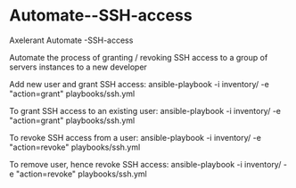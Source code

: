 # Automate--SSH-access
Axelerant Automate -SSH-access

Automate the process of granting / revoking SSH access to a group of servers instances to a new developer

Add new user and grant SSH access:
ansible-playbook -i inventory/ -e "action=grant" playbooks/ssh.yml

To grant SSH access to an existing user:
ansible-playbook -i inventory/ -e "action=grant" playbooks/ssh.yml

To revoke SSH access from a user:
ansible-playbook -i inventory/ -e "action=revoke" playbooks/ssh.yml

To remove user, hence revoke SSH access:
ansible-playbook -i inventory/ -e "action=revoke" playbooks/ssh.yml
